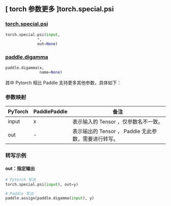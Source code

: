 ## [ torch 参数更多 ]torch.special.psi
### [torch.special.psi](https://pytorch.org/docs/stable/special.html#torch.special.psi)
```python
torch.special.psi(input,
              *,
              out=None)
```

### [paddle.digamma](https://www.paddlepaddle.org.cn/documentation/docs/zh/api/paddle/special.digamma_cn.html)
```python
paddle.digamma(x,
               name=None)
```

其中 Pytorch 相比 Paddle 支持更多其他参数，具体如下：
### 参数映射
| PyTorch       | PaddlePaddle | 备注                                                   |
| ------------- | ------------ | ------------------------------------------------------ |
|  input  |  x  | 表示输入的 Tensor ，仅参数名不一致。  |
|  out  | -  | 表示输出的 Tensor ， Paddle 无此参数，需要进行转写。    |

### 转写示例
#### out：指定输出
```python
# Pytorch 写法
torch.special.psi(input), out=y)

# Paddle 写法
paddle.assign(paddle.digamma(input), y)
```
